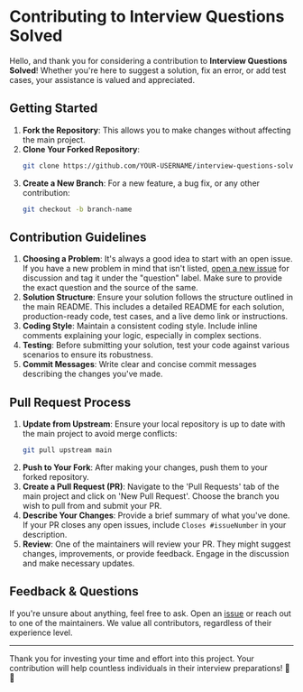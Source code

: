 # Contributing to Interview Questions Solved

Hello, and thank you for considering a contribution to **Interview Questions Solved**! Whether you're here to suggest a solution, fix an error, or add test cases, your assistance is valued and appreciated.

## Getting Started

1. **Fork the Repository**: This allows you to make changes without affecting the main project.
2. **Clone Your Forked Repository**: 
   ```bash
   git clone https://github.com/YOUR-USERNAME/interview-questions-solved.git
   ```
3. **Create a New Branch**: For a new feature, a bug fix, or any other contribution:
   ```bash
   git checkout -b branch-name
   ```

## Contribution Guidelines

1. **Choosing a Problem**: It's always a good idea to start with an open issue. If you have a new problem in mind that isn't listed, [open a new issue](https://github.com/aditya-xq/interview-questions-solved/issues) for discussion and tag it under the "question" label. Make sure to provide the exact question and the source of the same.
2. **Solution Structure**: Ensure your solution follows the structure outlined in the main README. This includes a detailed README for each solution, production-ready code, test cases, and a live demo link or instructions.
3. **Coding Style**: Maintain a consistent coding style. Include inline comments explaining your logic, especially in complex sections.
4. **Testing**: Before submitting your solution, test your code against various scenarios to ensure its robustness.
5. **Commit Messages**: Write clear and concise commit messages describing the changes you've made.

## Pull Request Process

1. **Update from Upstream**: Ensure your local repository is up to date with the main project to avoid merge conflicts:
   ```bash
   git pull upstream main
   ```
2. **Push to Your Fork**: After making your changes, push them to your forked repository.
3. **Create a Pull Request (PR)**: Navigate to the 'Pull Requests' tab of the main project and click on 'New Pull Request'. Choose the branch you wish to pull from and submit your PR.
4. **Describe Your Changes**: Provide a brief summary of what you've done. If your PR closes any open issues, include `Closes #issueNumber` in your description.
5. **Review**: One of the maintainers will review your PR. They might suggest changes, improvements, or provide feedback. Engage in the discussion and make necessary updates.

## Feedback & Questions

If you're unsure about anything, feel free to ask. Open an [issue](https://github.com/aditya-xq/interview-questions-solved/issues) or reach out to one of the maintainers. We value all contributors, regardless of their experience level.

---

Thank you for investing your time and effort into this project. Your contribution will help countless individuals in their interview preparations! 💼🚀
